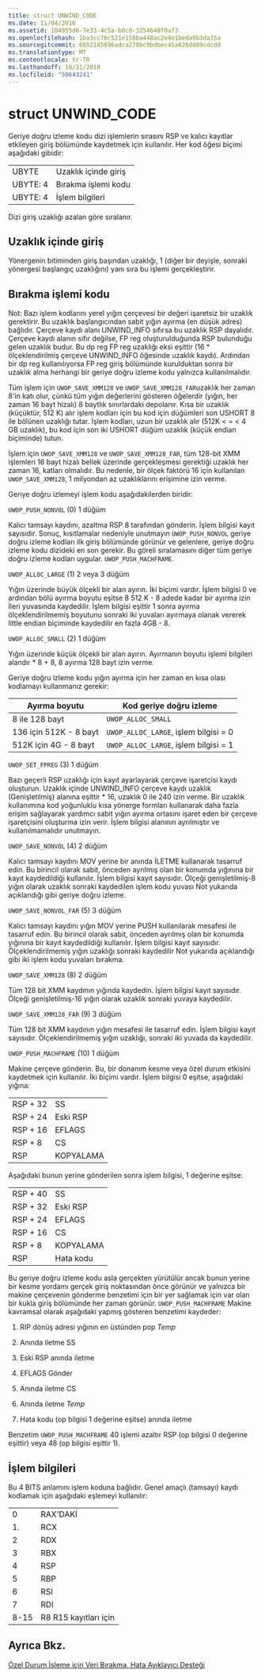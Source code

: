 ```yaml
---
title: struct UNWIND_CODE
ms.date: 11/04/2016
ms.assetid: 104955d8-7e33-4c5a-b0c6-3254648f0af3
ms.openlocfilehash: 1ba3cc76c521e158ba448ac2e4e1beda9b3da35a
ms.sourcegitcommit: 6052185696adca270bc9bdbec45a626dd89cdcdd
ms.translationtype: MT
ms.contentlocale: tr-TR
ms.lasthandoff: 10/31/2018
ms.locfileid: "50643241"
---
```

# <a name="struct-unwindcode"></a>struct UNWIND_CODE

Geriye doğru izleme kodu dizi işlemlerin sırasını RSP ve kalıcı kayıtlar etkileyen giriş bölümünde kaydetmek için kullanılır. Her kod öğesi biçimi aşağıdaki gibidir:

|||
|-|-|
|UBYTE|Uzaklık içinde giriş|
|UBYTE: 4|Bırakma işlemi kodu|
|UBYTE: 4|İşlem bilgileri|

Dizi giriş uzaklığı azalan göre sıralanır.

## <a name="offset-in-prolog"></a>Uzaklık içinde giriş

Yönergenin bitiminden giriş başından uzaklığı, 1 (diğer bir deyişle, sonraki yönergesi başlangıç uzaklığını) yanı sıra bu işlemi gerçekleştirir.

## <a name="unwind-operation-code"></a>Bırakma işlemi kodu

Not: Bazı işlem kodlarını yerel yığın çerçevesi bir değeri işaretsiz bir uzaklık gerektirir. Bu uzaklık başlangıcından sabit yığın ayırma (en düşük adres) bağlıdır. Çerçeve kaydı alanı UNWIND_INFO sıfırsa bu uzaklık RSP dayalıdır. Çerçeve kaydı alanın sıfır değilse, FP reg oluşturulduğunda RSP bulunduğu gelen uzaklık budur. Bu dp reg FP reg uzaklığı eksi eşittir (16 \* ölçeklendirilmiş çerçeve UNWIND_INFO öğesinde uzaklık kaydı). Ardından bir dp reg kullanılıyorsa FP reg giriş bölümünde kurulduktan sonra bir uzaklık alma herhangi bir geriye doğru izleme kodu yalnızca kullanılmalıdır.

Tüm işlem için `UWOP_SAVE_XMM128` ve `UWOP_SAVE_XMM128_FAR`uzaklık her zaman 8'in katı olur, çünkü tüm yığın değerlerini gösteren öğelerdir (yığın, her zaman 16 bayt hizalı) 8 baytlık sınırlardaki depolanır. Kısa bir uzaklık (küçüktür, 512 K) alır işlem kodları için bu kod için düğümleri son USHORT 8 ile bölünen uzaklığı tutar. İşlem kodları, uzun bir uzaklık alır (512K < = < 4 GB uzaklık), bu kod için son iki USHORT düğüm uzaklık (küçük endian biçiminde) tutun.

İşlem için `UWOP_SAVE_XMM128` ve `UWOP_SAVE_XMM128_FAR`, tüm 128-bit XMM işlemleri 16 bayt hizalı bellek üzerinde gerçekleşmesi gerektiği uzaklık her zaman 16, katları olmalıdır. Bu nedenle, bir ölçek faktörü 16 için kullanılan `UWOP_SAVE_XMM128`, 1 milyondan az uzaklıklarını erişimine izin verme.

Geriye doğru izlemeyi işlem kodu aşağıdakilerden biridir:

`UWOP_PUSH_NONVOL` (0) 1 düğüm

Kalıcı tamsayı kaydını, azaltma RSP 8 tarafından gönderin. İşlem bilgisi kayıt sayısıdır. Sonuç, kısıtlamalar nedeniyle unutmayın `UWOP_PUSH_NONVOL` geriye doğru izleme kodları ilk giriş bölümünde görünür ve gelenlere, geriye doğru izleme kodu dizideki en son gerekir. Bu göreli sıralamasını diğer tüm geriye doğru izleme kodları uygular. `UWOP_PUSH_MACHFRAME`.

`UWOP_ALLOC_LARGE` (1) 2 veya 3 düğüm

Yığın üzerinde büyük ölçekli bir alan ayırın. İki biçimi vardır. İşlem bilgisi 0 ve ardından bölü ayırma boyutu eşitse 8 512 K - 8 adede kadar bir ayırma izin İleri yuvasında kaydedilir. İşlem bilgisi eşittir 1 sonra ayırma ölçeklendirilmemiş boyutunu sonraki iki yuvaları ayırmaya olanak vererek little endian biçiminde kaydedilir en fazla 4GB - 8.

`UWOP_ALLOC_SMALL` (2) 1 düğüm

Yığın üzerinde küçük ölçekli bir alan ayırın. Ayırmanın boyutu işlemi bilgileri alandır \* 8 + 8, 8 ayırma 128 bayt izin verme.

Geriye doğru izleme kodu yığın ayırma için her zaman en kısa olası kodlamayı kullanmanız gerekir:

|**Ayırma boyutu**|**Kod geriye doğru izleme**|
|-|-|
|8 ile 128 bayt|`UWOP_ALLOC_SMALL`|
|136 için 512K - 8 bayt|`UWOP_ALLOC_LARGE`, işlem bilgisi = 0|
|512K için 4G - 8 bayt|`UWOP_ALLOC_LARGE`, işlem bilgisi = 1|

`UWOP_SET_FPREG` (3) 1 düğüm

Bazı geçerli RSP uzaklığı için kayıt ayarlayarak çerçeve işaretçisi kaydı oluşturun. Uzaklık içinde UNWIND_INFO çerçeve kaydı uzaklık (Genişletilmiş) alanına eşittir \* 16, uzaklık 0 ile 240 izin verme. Bir uzaklık kullanımına kod yoğunluklu kısa yönerge formları kullanarak daha fazla erişim sağlayarak yardımcı sabit yığın ayırma ortasını işaret eden bir çerçeve işaretçisini oluşturma izin verir. İşlem bilgisi alanının ayrılmıştır ve kullanılmamalıdır unutmayın.

`UWOP_SAVE_NONVOL` (4) 2 düğüm

Kalıcı tamsayı kaydını MOV yerine bir anında İLETME kullanarak tasarruf edin. Bu birincil olarak sabit, önceden ayrılmış olan bir konumda yığınına bir kayıt kaydedildiği kullanılır. İşlem bilgisi kayıt sayısıdır. Ölçeği genişletilmiş-8 yığın olarak uzaklık sonraki kaydedilen işlem kodu yuvası Not yukarıda açıklandığı gibi geriye doğru izleme.

`UWOP_SAVE_NONVOL_FAR` (5) 3 düğüm

Kalıcı tamsayı kaydını yığın MOV yerine PUSH kullanılarak mesafesi ile tasarruf edin. Bu birincil olarak sabit, önceden ayrılmış olan bir konumda yığınına bir kayıt kaydedildiği kullanılır. İşlem bilgisi kayıt sayısıdır. Ölçeklendirilmemiş yığın uzaklığı sonraki kaydedilir Not yukarıda açıklandığı gibi iki işlem kodu yuvaları bırakma.

`UWOP_SAVE_XMM128` (8) 2 düğüm

Tüm 128 bit XMM kaydının yığında kaydedin. İşlem bilgisi kayıt sayısıdır. Ölçeği genişletilmiş-16 yığın olarak uzaklık sonraki yuvaya kaydedilir.

`UWOP_SAVE_XMM128_FAR` (9) 3 düğüm

Tüm 128 bit XMM kaydının yığın mesafesi ile tasarruf edin. İşlem bilgisi kayıt sayısıdır. Ölçeklendirilmemiş yığın uzaklığı, sonraki iki yuvada da kaydedilir.

`UWOP_PUSH_MACHFRAME` (10) 1 düğüm

Makine çerçeve gönderin.  Bu, bir donanım kesme veya özel durum etkisini kaydetmek için kullanılır. İki biçimi vardır. İşlem bilgisi 0 eşitse, aşağıdaki yığına:

|||
|-|-|
|RSP + 32|SS|
|RSP + 24|Eski RSP|
|RSP + 16|EFLAGS|
|RSP + 8|CS|
|RSP|KOPYALAMA|

Aşağıdaki bunun yerine gönderilen sonra işlem bilgisi, 1 değerine eşitse:

|||
|-|-|
|RSP + 40|SS|
|RSP + 32|Eski RSP|
|RSP + 24|EFLAGS|
|RSP + 16|CS|
|RSP + 8|KOPYALAMA|
|RSP|Hata kodu|

Bu geriye doğru izleme kodu asla gerçekten yürütülür ancak bunun yerine bir kesme yordamı gerçek giriş noktasından önce görünür ve yalnızca bir makine çerçevenin gönderme benzetimi için bir yer sağlamak için var olan bir kukla giriş bölümünde her zaman görünür. `UWOP_PUSH_MACHFRAME` Makine kavramsal olarak aşağıdaki yapmış gösteren benzetimi kaydeder:

1. RIP dönüş adresi yığının en üstünden pop *Temp*

1. Anında iletme SS

1. Eski RSP anında iletme

1. EFLAGS Gönder

1. Anında iletme CS

1. Anında iletme *Temp*

1. Hata kodu (op bilgisi 1 değerine eşitse) anında iletme

Benzetim `UWOP_PUSH_MACHFRAME` 40 işlemi azaltır RSP (op bilgisi 0 değerine eşittir) veya 48 (op bilgisi eşittir 1).

## <a name="operation-info"></a>İşlem bilgileri

Bu 4 BITS anlamını işlem koduna bağlıdır. Genel amaçlı (tamsayı) kaydı kodlamak için aşağıdaki eşlemeyi kullanılır:

|||
|-|-|
|0|RAX'DAKİ|
|1.|RCX|
|2|RDX|
|3|RBX|
|4|RSP|
|5|RBP|
|6|RSI|
|7|RDI|
|8-15|R8 R15 kayıtları için|

## <a name="see-also"></a>Ayrıca Bkz.

[Özel Durum İşleme için Veri Bırakma, Hata Ayıklayıcı Desteği](../build/unwind-data-for-exception-handling-debugger-support.md)
